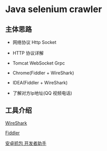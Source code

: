 # Java selenium crawler

## 主体思路

- 网络协议 Http Socket 

- HTTP 协议详解

- Tomcat WebSocket Grpc

- Chrome(Fiddler + WireShark)

- IDEA(Fiddler + WireShark)

- 了解对方Ip地址(QQ 视频电话)


## 工具介绍

[WireShark](https://www.wireshark.org/)

[Fiddler](https://www.telerik.com/fiddler)

[安卓抓包 开发者助手](https://www.coolapk.com/apk/com.toshiba_dealin.developerhelper)